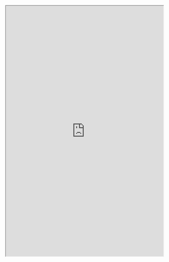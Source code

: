 

<iframe 
		height = 800
		width = 100%
		padding = 0 0
		marging = 0 0
		src = "https://material.io/](https://material.io/"></iframe>